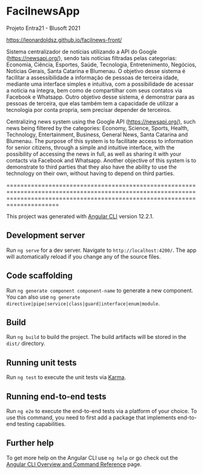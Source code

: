 # FacilnewsApp

Projeto Entra21 - Blusoft 2021

https://leonardoldsz.github.io/facilnews-front/

Sistema centralizador de notícias utilizando a API do Google (https://newsapi.org/), sendo tais notícias filtradas pelas categorias: Economia, Ciência, Esportes, Saúde, Tecnologia, Entretenimento, Negócios, Notícias Gerais, Santa Catarina e Blumenau.
O objetivo desse sistema é facilitar a assessibilidade a informação de pessoas de terceira idade, mediante uma interface simples e intuitiva, com a possibilidade de acessar a noticia na íntegra, bem como de compartilhar com seus contatos via Facebook e Whatsapp. Outro objetivo desse sistema, é demonstrar para as pessoas de terceira, que elas também tem a capacidade de utilizar a tecnologia por conta propria, sem precisar depender de terceiros.


Centralizing news system using the Google API (https://newsapi.org/), such news being filtered by the categories: Economy, Science, Sports, Health, Technology, Entertainment, Business, General News, Santa Catarina and Blumenau.
The purpose of this system is to facilitate access to information for senior citizens, through a simple and intuitive interface, with the possibility of accessing the news in full, as well as sharing it with your contacts via Facebook and Whatsapp. Another objective of this system is to demonstrate to third parties that they also have the ability to use the technology on their own, without having to depend on third parties.

=================================================================================================================================================================================


This project was generated with [Angular CLI](https://github.com/angular/angular-cli) version 12.2.1.

## Development server

Run `ng serve` for a dev server. Navigate to `http://localhost:4200/`. The app will automatically reload if you change any of the source files.

## Code scaffolding

Run `ng generate component component-name` to generate a new component. You can also use `ng generate directive|pipe|service|class|guard|interface|enum|module`.

## Build

Run `ng build` to build the project. The build artifacts will be stored in the `dist/` directory.

## Running unit tests

Run `ng test` to execute the unit tests via [Karma](https://karma-runner.github.io).

## Running end-to-end tests

Run `ng e2e` to execute the end-to-end tests via a platform of your choice. To use this command, you need to first add a package that implements end-to-end testing capabilities.

## Further help

To get more help on the Angular CLI use `ng help` or go check out the [Angular CLI Overview and Command Reference](https://angular.io/cli) page.
